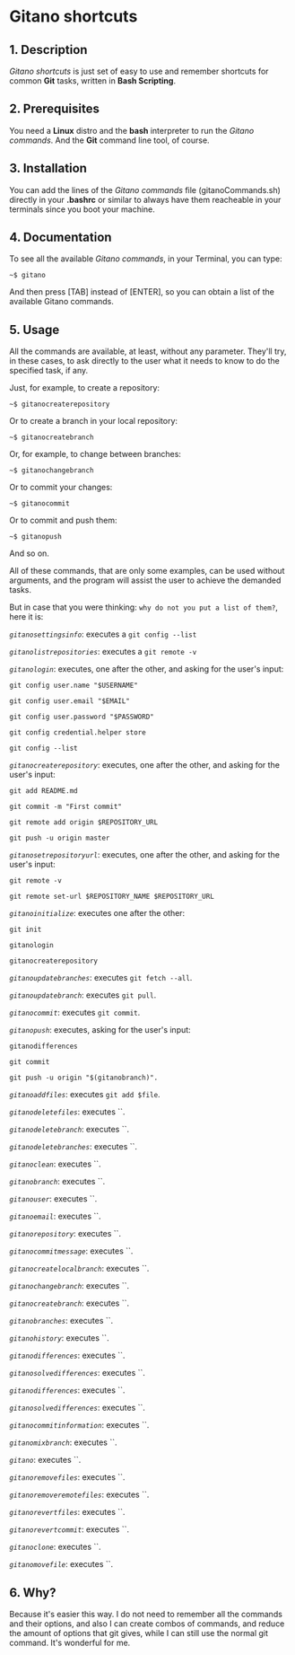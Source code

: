 # Gitano shortcuts


## 1. Description
*Gitano shortcuts* is just set of easy to use and remember shortcuts for common **Git** tasks, written in **Bash Scripting**.
## 2. Prerequisites
You need a **Linux** distro and the **bash** interpreter to run the *Gitano commands*.
And the **Git** command line tool, of course.
## 3. Installation
You can add the lines of the *Gitano commands* file (gitanoCommands.sh) directly in your **.bashrc** or similar to always have them reacheable in your terminals since you boot your machine. 

## 4. Documentation
To see all the available *Gitano commands*, in your Terminal, you can type:

    ~$ gitano

And then press [TAB] instead of [ENTER], so you can obtain a list of the available Gitano commands.

## 5. Usage
All the commands are available, at least, without any parameter. They'll try, in these cases, to ask directly to the user what it needs to know to do the specified task, if any.

Just, for example, to create a repository:

    ~$ gitanocreaterepository

Or to create a branch in your local repository:

	
    ~$ gitanocreatebranch

Or, for example, to change between branches:

    ~$ gitanochangebranch

Or to commit your changes:

    ~$ gitanocommit

Or to commit and push them:

    ~$ gitanopush

And so on.

All of these commands, that are only some examples, can be used without arguments, and the program will assist the user to achieve the demanded tasks.

But in case that you were thinking: `why do not you put a list of them?`, here it is:

*`gitanosettingsinfo`*: executes a `git config --list`

*`gitanolistrepositories`*: executes a `git remote -v`

*`gitanologin`*: executes, one after the other, and asking for the user's input:

	git config user.name "$USERNAME"

	git config user.email "$EMAIL"
	
	git config user.password "$PASSWORD"
	
	git config credential.helper store
	
	git config --list

*`gitanocreaterepository`*: executes, one after the other, and asking for the user's input:

	git add README.md

	git commit -m "First commit"

	git remote add origin $REPOSITORY_URL

	git push -u origin master

*`gitanosetrepositoryurl`*: executes, one after the other, and asking for the user's input:

	git remote -v

	git remote set-url $REPOSITORY_NAME $REPOSITORY_URL

*`gitanoinitialize`*: executes one after the other:
	
	git init
    
	gitanologin
    
	gitanocreaterepository

*`gitanoupdatebranches`*: executes `git fetch --all`.

*`gitanoupdatebranch`*: executes `git pull`.

*`gitanocommit`*: executes `git commit`.

*`gitanopush`*: executes, asking for the user's input:

	gitanodifferences
	
	git commit 
	
	git push -u origin "$(gitanobranch)".

*`gitanoaddfiles`*: executes `git add $file`. 

*`gitanodeletefiles`*: executes ``. 

*`gitanodeletebranch`*: executes ``. 

*`gitanodeletebranches`*: executes ``. 

*`gitanoclean`*: executes ``. 

*`gitanobranch`*: executes ``. 

*`gitanouser`*: executes ``. 

*`gitanoemail`*: executes ``. 

*`gitanorepository`*: executes ``. 

*`gitanocommitmessage`*: executes ``. 

*`gitanocreatelocalbranch`*: executes ``. 

*`gitanochangebranch`*: executes ``. 

*`gitanocreatebranch`*: executes ``. 

*`gitanobranches`*: executes ``. 

*`gitanohistory`*: executes ``. 

*`gitanodifferences`*: executes ``. 

*`gitanosolvedifferences`*: executes ``. 

*`gitanodifferences`*: executes ``. 

*`gitanosolvedifferences`*: executes ``. 

*`gitanocommitinformation`*: executes ``. 

*`gitanomixbranch`*: executes ``. 

*`gitano`*: executes ``. 

*`gitanoremovefiles`*: executes ``. 

*`gitanoremoveremotefiles`*: executes ``. 

*`gitanorevertfiles`*: executes ``. 

*`gitanorevertcommit`*: executes ``. 

*`gitanoclone`*: executes ``. 

*`gitanomovefile`*: executes ``. 


## 6. Why?

Because it's easier this way. I do not need to remember all the commands and their options, and also I can create combos of commands, and reduce the amount of options that git gives, while I can still use the normal git command. It's wonderful for me.
